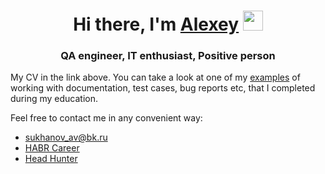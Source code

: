 
<h1 align="center">Hi there, I'm <a href="https://tomsk.hh.ru/resume/a4c60615ff0be5f2240039ed1f37444b735942" target="_blank">Alexey</a> 
<img src="https://github.com/blackcater/blackcater/raw/main/images/Hi.gif" height="32"/></h1>
<h3 align="center">QA engineer, IT enthusiast, Positive person </h3>

My CV in the link above.
You can take a look at one of my <a href="https://github.com/sukhanov-av/QA" target="_blank">examples</a>  of working with documentation, test cases, bug reports etc, that I completed during my education.

Feel free to contact me in any convenient way: 
- sukhanov_av@bk.ru
- <a href="https://career.habr.com/sukhanov_av" target="_blank">HABR Career</a>  
- <a href="https://tomsk.hh.ru/resume/a4c60615ff0be5f2240039ed1f37444b735942" target="_blank">Head Hunter</a>
<!--
**sukhanov-av/sukhanov-av** is a ✨ _special_ ✨ repository because its `README.md` (this file) appears on your GitHub profile.
